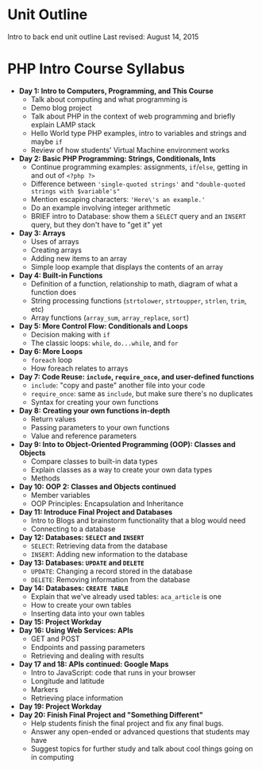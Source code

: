 Unit Outline
============

Intro to back end unit outline
Last revised: August 14, 2015

PHP Intro Course Syllabus
=========================

* **Day 1: Intro to Computers, Programming, and This Course**
    * Talk about computing and what programming is
    * Demo blog project
    * Talk about PHP in the context of web programming and briefly explain LAMP stack
    * Hello World type PHP examples, intro to variables and strings and maybe `if`
    * Review of how students' Virtual Machine environment works
* **Day 2: Basic PHP Programming: Strings, Conditionals, Ints**
    * Continue programming examples: assignments, `if`/`else`, getting in and out of `<?php ?>`
    * Difference between `'single-quoted strings'` and `"double-quoted strings with $variable's"`
    * Mention escaping characters: `'Here\'s an example.'`
    * Do an example involving integer arithmetic
    * BRIEF intro to Database: show them a `SELECT` query and an `INSERT` query, but they don't have to "get it" yet
* **Day 3: Arrays**
    * Uses of arrays
    * Creating arrays
    * Adding new items to an array
    * Simple loop example that displays the contents of an array
* **Day 4: Built-in Functions**
    * Definition of a function, relationship to math, diagram of what a function does
    * String processing functions (`strtolower`, `strtoupper`, `strlen`, `trim`, etc)
    * Array functions (`array_sum`, `array_replace`, `sort`)
* **Day 5: More Control Flow: Conditionals and Loops**
    * Decision making with `if`
    * The classic loops: `while`, `do...while`, and `for`
* **Day 6: More Loops**
    * `foreach` loop
    * How foreach relates to arrays
* **Day 7: Code Reuse: `include`, `require_once`, and user-defined functions**
    * `include`: "copy and paste" another file into your code
    * `require_once`: same as `include`, but make sure there's no duplicates
    * Syntax for creating your own functions
* **Day 8: Creating your own functions in-depth**
    * Return values
    * Passing parameters to your own functions
    * Value and reference parameters
* **Day 9: Into to Object-Oriented Programming (OOP): Classes and Objects**
    * Compare classes to built-in data types
    * Explain classes as a way to create your own data types
    * Methods
* **Day 10: OOP 2: Classes and Objects continued**
    * Member variables
    * OOP Principles: Encapsulation and Inheritance
* **Day 11: Introduce Final Project and Databases**
    * Intro to Blogs and brainstorm functionality that a blog would need
    * Connecting to a database
* **Day 12: Databases: `SELECT` and `INSERT`**
    * `SELECT`: Retrieving data from the database
    * `INSERT`: Adding new information to the database
* **Day 13: Databases: `UPDATE` and `DELETE`**
    * `UPDATE`: Changing a record stored in the database
    * `DELETE`: Removing information from the database
* **Day 14: Databases: `CREATE TABLE`**
    * Explain that we've already used tables: `aca_article` is one
    * How to create your own tables
    * Inserting data into your own tables
* **Day 15: Project Workday**
* **Day 16: Using Web Services: APIs**
    * GET and POST
    * Endpoints and passing parameters
    * Retrieving and dealing with results
* **Day 17 and 18: APIs continued: Google Maps**
    * Intro to JavaScript: code that runs in your browser
    * Longitude and latitude
    * Markers
    * Retrieving place information
* **Day 19: Project Workday**
* **Day 20: Finish Final Project and "Something Different"**
    * Help students finish the final project and fix any final bugs.
    * Answer any open-ended or advanced questions that students may have
    * Suggest topics for further study and talk about cool things going on in computing

